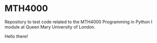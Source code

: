 # MTH4000

Repository to test code related to the MTH4000 Programming in Python I module at Queen Mary University of London.

Hello there!
